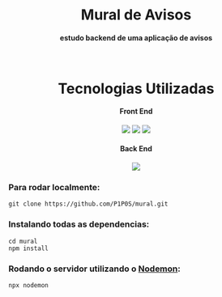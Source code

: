 <h1 align="center">Mural de Avisos</h1>
<h4 align="center"> estudo backend de uma aplicação de avisos </h4>

<br>
<h1 align="center">Tecnologias Utilizadas</h1>
<h4 align="center">Front End</h4>
<p align="center">
<img src="https://img.shields.io/badge/-html-302683?style=for-the-badge&logo=HTML5">
<img src="https://img.shields.io/badge/-bootstrap-302683?style=for-the-badge&logo=bootstrap">
<img src="https://img.shields.io/badge/-javascript-302683?style=for-the-badge&logo=javascript">
</p>

<h4 align="center">Back End</h4>
<p align="center">
<img src="https://img.shields.io/badge/-NODE.JS-302683?style=for-the-badge&logo=node.js">
</p>

<h3>Para rodar localmente:</h3>

```
git clone https://github.com/P1P0S/mural.git
```

<h3>Instalando todas as dependencias:</h3>

```
cd mural
npm install
```

<h3>Rodando o servidor utilizando o <a href="https://nodemon.io">Nodemon</a>:
</h3>

```
npx nodemon
```
